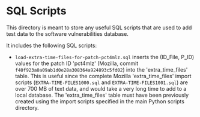 # SQL Scripts

This directory is meant to store any useful SQL scripts that are used to add test data to the software vulnerabilities database.

It includes the following SQL scripts:

* `load-extra-time-files-for-patch-pct4mlz.sql` inserts the (ID_File, P_ID) values for the patch ID 'pct4mlz' (Mozilla, commit `f40f923a0a09ab1d0e28a308364a924893c5fd02`) into the 'extra_time_files' table. This is useful since the complete Mozilla 'extra_time_files' import scripts (`EXTRA-TIME-FILES1000.sql` and `EXTRA-TIME-FILES1001.sql`) are over 700 MB of text data, and would take a very long time to add to a local database. The 'extra_time_files' table must have been previously created using the import scripts specified in the main Python scripts directory.
